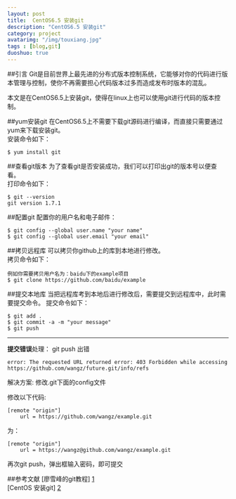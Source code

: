```yaml
---
layout: post
title:  CentOS6.5 安装git
description: "CentOS6.5 安装git"
category: project
avatarimg: "/img/touxiang.jpg"
tags : [blog,git]
duoshuo: true
---
```

##引言
Git是目前世界上最先进的分布式版本控制系统，它能够对你的代码进行版本管理与控制，使你不再需要担心代码版本过多而造成发布时版本的混乱。

本文是在CentOS6.5上安装git，使得在linux上也可以使用git进行代码的版本控制。

<!-- more -->

##yum安装git
在CentOS6.5上不需要下载git源码进行编译，而直接只需要通过yum来下载安装git。	
安装命令如下：

	$ yum install git

##查看git版本
为了查看git是否安装成功，我们可以打印出git的版本号以便查看。   
打印命令如下：

	$ git --version
	git version 1.7.1

##配置git
配置你的用户名和电子邮件：

	$ git config --global user.name "your name"
	$ git config --global user.email "your email"


##拷贝远程库
可以拷贝你github上的库到本地进行修改。	
拷贝命令如下：

	例如你需要拷贝用户名为：baidu下的example项目
	$ git clone https://github.com/baidu/example

##提交本地库
当把远程库考到本地后进行修改后，需要提交到远程库中，此时需要提交命令。	
提交命令如下：

	$ git add .
	$ git commit -a -m "your message"
	$ git push

---

**提交错误**处理：
git push 出错

	error: The requested URL returned error: 403 Forbidden while accessing 		https://github.com/wangz/future.git/info/refs

解决方案:
修改.git下面的config文件

修改以下代码:

	[remote "origin"]
    	url = https://github.com/wangz/example.git

为：

	[remote "origin"]
    	url = https://wangz@github.com/wangz/example.git

再次git push，弹出框输入密码，即可提交

##参考文献
[廖雪峰的git教程] [1]    
[CentOS 安装git] [2]

[1]: http://www.liaoxuefeng.com/wiki/0013739516305929606dd18361248578c67b8067c8c017b000
[2]: http://blog.csdn.net/harith/article/details/17691839



